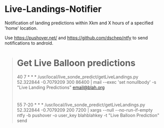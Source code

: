 # Live-Landings-Notifier
Notification of landing predictions within Xkm and X hours of a specified 'home' location.

Use https://pushover.net/ and https://github.com/dschep/ntfy to send notifications to android.

>#
># Get Live Balloon predictions
>40      7       *       *       *       /usr/local/live_sonde_predict/getLiveLandings.py 52.322844 -0.7079209 300 86400 | mail --exec 'set nonullbody' -s "Live Landing Predictions" email@blah.org
>#
>55      7-20    *       *       *       /usr/local/live_sonde_predict/getLiveLandings.py 52.322844 -0.7079209 200 7200 | xargs --null --no-run-if-empty ntfy -b pushover -o user_key blahblahkey -t "Live Balloon Prediction" send

